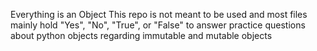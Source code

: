 Everything is an Object
This repo is not meant to be used and most files mainly hold "Yes", "No", "True", or "False" to answer practice questions about python objects regarding immutable and mutable objects
